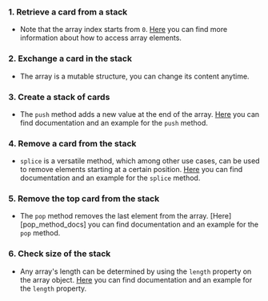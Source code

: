 ### 1. Retrieve a card from a stack

- Note that the array index starts from `0`. [Here][access_array_elements_resource] you can find more information about how to access array elements.

### 2. Exchange a card in the stack

- The array is a mutable structure, you can change its content anytime.

### 3. Create a stack of cards

- The `push` method adds a new value at the end of the array. [Here][push_method_docs] you can find documentation and an example for the `push` method.
 
### 4. Remove a card from the stack

- `splice` is a versatile method, which among other use cases, can be used to remove elements starting at a certain position. [Here][splice_method_docs] you can find documentation and an example for the `splice` method.

### 5. Remove the top card from the stack

- The `pop` method removes the last element from the array. [Here][pop_method_docs] you can find documentation and an example for the `pop` method.

### 6. Check size of the stack

- Any array's length can be determined by using the `length` property on the array object. [Here][length_property_docs] you can find documentation and an example for the `length` property.


[access_array_elements_resource]: https://developer.mozilla.org/en-US/docs/Web/JavaScript/Reference/Global_Objects/Array#Accessing_array_elements
[push_method_docs]: https://developer.mozilla.org/en-US/docs/Web/JavaScript/Reference/Global_Objects/Array/push
[splice_method_docs]: https://developer.mozilla.org/en-US/docs/Web/JavaScript/Reference/Global_Objects/Array/splice
[pop_method_diocs]: https://developer.mozilla.org/en-US/docs/Web/JavaScript/Reference/Global_Objects/Array/pop
[length_property_docs]: https://developer.mozilla.org/en-US/docs/Web/JavaScript/Reference/Global_Objects/Array/length